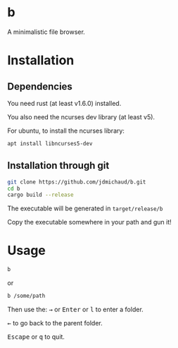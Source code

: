 # b

A minimalistic file browser.

# Installation

## Dependencies

You need rust (at least v1.6.0) installed.

You also need the ncurses dev library (at least v5).

For ubuntu, to install the ncurses library:

```bash
apt install libncurses5-dev
```

## Installation through git

```bash
git clone https://github.com/jdmichaud/b.git
cd b
cargo build --release
```

The executable will be generated in `target/release/b`

Copy the executable somewhere in your path and gun it!

# Usage

```bash
b
```
or
```bash
b /some/path
```

Then use the:
<kbd>&rarr;</kbd> or
<kbd>Enter</kbd> or
<kbd>l</kbd> to enter a folder.

<kbd>&larr;</kbd> to go back to the parent folder.

<kbd>Escape</kbd> or
<kbd>q</kbd> to quit.
